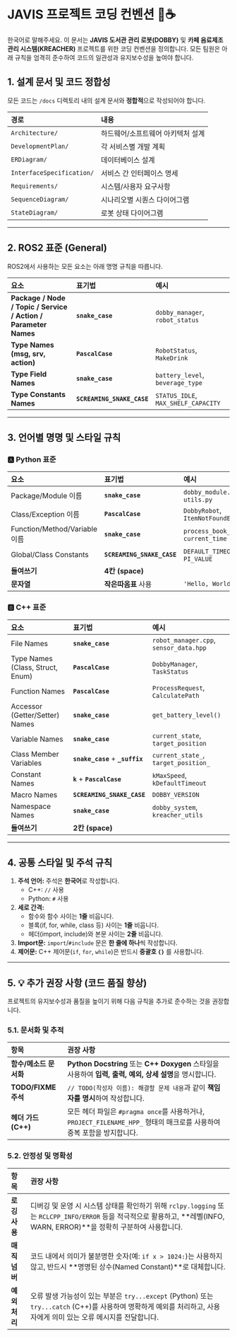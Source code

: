 # JAVIS 프로젝트 코딩 컨벤션 🤖☕
한국어로 말해주세요.
이 문서는 **JAVIS 도서관 관리 로봇(DOBBY)** 및 **카페 음료제조 관리 시스템(KREACHER)** 프로젝트를 위한 코딩 컨벤션을 정의합니다. 모든 팀원은 아래 규칙을 엄격히 준수하여 코드의 일관성과 유지보수성을 높여야 합니다.

## 1. 설계 문서 및 코드 정합성

모든 코드는 `/docs` 디렉토리 내의 설계 문서와 **정합적**으로 작성되어야 합니다.

| 경로 | 내용 |
| :--- | :--- |
| `Architecture/` | 하드웨어/소프트웨어 아키텍처 설계 |
| `DevelopmentPlan/` | 각 서비스별 개발 계획 |
| `ERDiagram/` | 데이터베이스 설계 |
| `InterfaceSpecification/` | 서비스 간 인터페이스 명세 |
| `Requirements/` | 시스템/사용자 요구사항 |
| `SequenceDiagram/` | 시나리오별 시퀀스 다이어그램 |
| `StateDiagram/` | 로봇 상태 다이어그램 |

---

## 2. ROS2 표준 (General)

ROS2에서 사용하는 모든 요소는 아래 명명 규칙을 따릅니다.

| 요소 | 표기법 | 예시 |
| :--- | :--- | :--- |
| **Package / Node / Topic / Service / Action / Parameter Names** | **`snake_case`** | `dobby_manager`, `robot_status` |
| **Type Names (msg, srv, action)** | **`PascalCase`** | `RobotStatus`, `MakeDrink` |
| **Type Field Names** | **`snake_case`** | `battery_level`, `beverage_type` |
| **Type Constants Names** | **`SCREAMING_SNAKE_CASE`** | `STATUS_IDLE`, `MAX_SHELF_CAPACITY` |

---

## 3. 언어별 명명 및 스타일 규칙

### 🅰️ Python 표준

| 요소 | 표기법 | 예시 |
| :--- | :--- | :--- |
| Package/Module 이름 | **`snake_case`** | `dobby_module.py`, `utils.py` |
| Class/Exception 이름 | **`PascalCase`** | `DobbyRobot`, `ItemNotFoundError` |
| Function/Method/Variable 이름 | **`snake_case`** | `process_book_scan`, `current_time` |
| Global/Class Constants | **`SCREAMING_SNAKE_CASE`** | `DEFAULT_TIMEOUT`, `PI_VALUE` |
| **들여쓰기** | **4칸 (space)** | |
| **문자열** | **작은따옴표** 사용 | `'Hello, World!'` |

### 🅱️ C++ 표준

| 요소 | 표기법 | 예시 |
| :--- | :--- | :--- |
| File Names | **`snake_case`** | `robot_manager.cpp`, `sensor_data.hpp` |
| Type Names (Class, Struct, Enum) | **`PascalCase`** | `DobbyManager`, `TaskStatus` |
| Function Names | **`PascalCase`** | `ProcessRequest`, `CalculatePath` |
| Accessor (Getter/Setter) Names | **`snake_case`** | `get_battery_level()` |
| Variable Names | **`snake_case`** | `current_state`, `target_position` |
| Class Member Variables | **`snake_case`** + **`_suffix`** | `current_state_`, `target_position_` |
| Constant Names | **`k`** + **`PascalCase`** | `kMaxSpeed`, `kDefaultTimeout` |
| Macro Names | **`SCREAMING_SNAKE_CASE`** | `DOBBY_VERSION` |
| Namespace Names | **`snake_case`** | `dobby_system`, `kreacher_utils` |
| **들여쓰기** | **2칸 (space)** | |

---

## 4. 공통 스타일 및 주석 규칙

1.  **주석 언어:** 주석은 **한국어**로 작성합니다.
    * C++: `//` 사용
    * Python: `#` 사용
2.  **세로 간격:**
    * 함수와 함수 사이는 **1줄** 비웁니다.
    * 블록(if, for, while, class 등) 사이는 **1줄** 비웁니다.
    * 헤더(import, include)와 본문 사이는 **2줄** 비웁니다.
3.  **Import문:** `import`/`#include` 문은 **한 줄에 하나**씩 작성합니다.
4.  **제어문:** C++ 제어문(`if`, `for`, `while`)은 반드시 **중괄호 `{}`** 를 사용합니다.

---

## 5. 💡 추가 권장 사항 (코드 품질 향상)

프로젝트의 유지보수성과 품질을 높이기 위해 다음 규칙을 추가로 준수하는 것을 권장합니다.

### 5.1. 문서화 및 추적

| 항목 | 권장 사항 |
| :--- | :--- |
| **함수/메소드 문서화** | **Python Docstring** 또는 **C++ Doxygen** 스타일을 사용하여 **입력, 출력, 예외, 상세 설명**을 명시합니다. |
| **TODO/FIXME 주석** | `// TODO(작성자 이름): 해결할 문제 내용`과 같이 **책임자를 명시**하여 작성합니다. |
| **헤더 가드 (C++)** | 모든 헤더 파일은 `#pragma once`를 사용하거나, `PROJECT_FILENAME_HPP_` 형태의 매크로를 사용하여 중복 포함을 방지합니다. |

### 5.2. 안정성 및 명확성

| 항목 | 권장 사항 |
| :--- | :--- |
| **로깅 사용** | 디버깅 및 운영 시 시스템 상태를 확인하기 위해 `rclpy.logging` 또는 `RCLCPP_INFO/ERROR` 등을 적극적으로 활용하고, **레벨(INFO, WARN, ERROR)**을 정확히 구분하여 사용합니다. |
| **매직 넘버** | 코드 내에서 의미가 불분명한 숫자(예: `if x > 1024:`)는 사용하지 않고, 반드시 **명명된 상수(Named Constant)**로 대체합니다. |
| **예외 처리** | 오류 발생 가능성이 있는 부분은 `try...except` (Python) 또는 `try...catch` (C++)를 사용하여 명확하게 예외를 처리하고, 사용자에게 의미 있는 오류 메시지를 전달합니다. |

